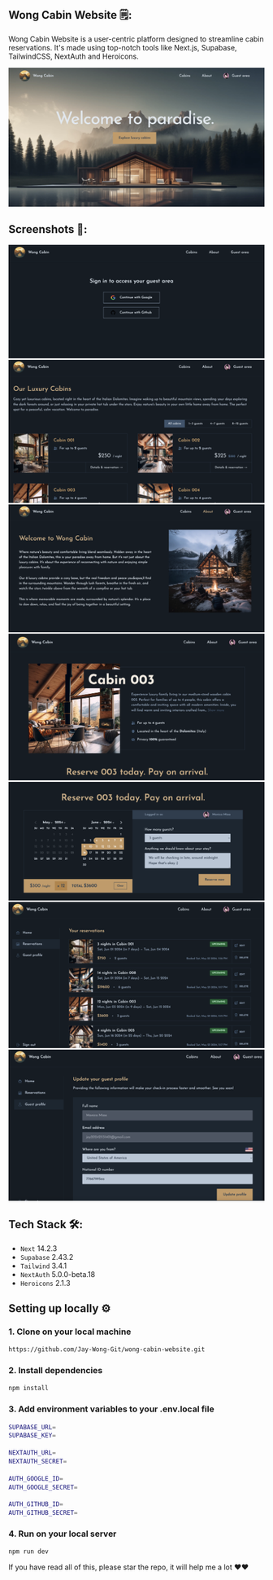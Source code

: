 ## Wong Cabin Website 🗒️:

Wong Cabin Website is a user-centric platform designed to streamline cabin reservations. It's made using top-notch tools like Next.js, Supabase, TailwindCSS, NextAuth and Heroicons.

![Homepage](/public/assets/screenshots/homepage.png)

## Screenshots 📸:

![SignIn](/public/assets/screenshots/signin.png)
![Cabin List](/public/assets/screenshots/cabin-list.png)
![About](/public/assets/screenshots/about.png)
![Cabin Detail](/public/assets/screenshots/cabin-detail.png)
![Reserve](/public/assets/screenshots/reserve.png)
![Reservation List](/public/assets/screenshots/reservation-list.png)
![Guest Profile](/public/assets/screenshots/guest-profile.png)

## Tech Stack 🛠️:

- `Next` 14.2.3
- `Supabase` 2.43.2
- `Tailwind` 3.4.1
- `NextAuth` 5.0.0-beta.18
- `Heroicons` 2.1.3

## Setting up locally ⚙️

### 1. Clone on your local machine

```bash
https://github.com/Jay-Wong-Git/wong-cabin-website.git
```

### 2. Install dependencies

```bash
npm install
```

### 3. Add environment variables to your .env.local file

```bash
SUPABASE_URL=
SUPABASE_KEY=

NEXTAUTH_URL=
NEXTAUTH_SECRET=

AUTH_GOOGLE_ID=
AUTH_GOOGLE_SECRET=

AUTH_GITHUB_ID=
AUTH_GITHUB_SECRET=
```

### 4. Run on your local server

```bash
npm run dev
```

If you have read all of this, please star the repo, it will help me a lot ❤️❤️
